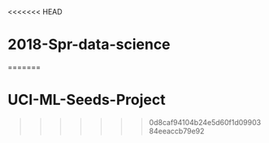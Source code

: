 <<<<<<< HEAD
# 2018-Spr-data-science
=======
# UCI-ML-Seeds-Project
>>>>>>> 0d8caf94104b24e5d60f1d0990384eeaccb79e92
